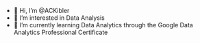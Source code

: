 - 👋 Hi, I’m @ACKibler
- 👀 I’m interested in Data Analysis 
- 🌱 I’m currently learning Data Analytics through the Google Data Analytics Professional Certificate
